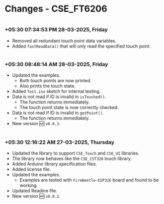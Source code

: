 
# Changes - CSE_FT6206


#
### **+05:30 07:34:53 PM 28-03-2025, Friday**

  - Removed all redundant touch point data variables.
  - Added `fastReadData()` that will only read the specified touch point.

#
### **+05:30 08:48:14 AM 28-03-2025, Friday**

  - Updated the examples.
    - Both touch points are now printed.
    - Also prints the touch state.
  - Added `Test.ino` sketch for internal testing.
  - Data is not read if ID is invalid in `isTouched()`.
    - The function returns immediately.
    - The touch point state is now correctly checked.
  - Data is not read if ID is invalid in `getPoint()`.
    - The function returns immediately.
  - New version 🆕 `v0.0.3`.

#
### **+05:30 12:16:22 AM 27-03-2025, Thursday**

  - Updated the library to support `CSE_Touch` and `CSE_UI` libraries.
  - The library now behaves like the `CSE_CST328` touch library.
  - Added Arduino library specification files.
  - Added license file.
  - Updated the examples.
    - Examples are tested with `FireBeetle-ESP32E` board and found to be working.
  - Updated Readme file.
  - New version 🆕 `v0.0.2`.
